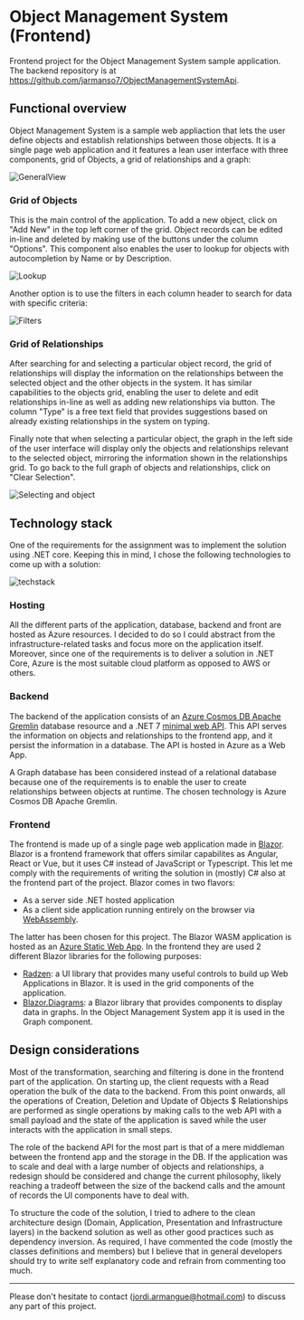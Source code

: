 # Object Management System (Frontend)
Frontend project for the Object Management System sample application. The backend repository is at https://github.com/jarmanso7/ObjectManagementSystemApi.

## Functional overview

Object Management System is a sample web appliaction that lets the user define objects and establish relationships between those objects.
It is a single page web application and it features a lean user interface with three components, grid of Objects, a grid of relationships and a graph:

![GeneralView](https://user-images.githubusercontent.com/19256433/232626356-adf07dfe-2b42-4d26-a5a8-3004e15e2428.png)

### Grid of Objects

This is the main control of the application. To add a new object, click on "Add New" in the top left corner of the grid. Object records can be edited in-line and deleted by making use of the buttons under the column "Options". This component also enables the user to lookup for objects with autocompletion by Name or by Description. 

![Lookup](https://user-images.githubusercontent.com/19256433/232626597-ada92700-cb7f-473f-8d47-94d756e2531d.png)

 Another option is to use the filters in each column header to search for data with specific criteria:
 
 ![Filters](https://user-images.githubusercontent.com/19256433/232626995-3810e9b4-ef52-4fc1-a5f2-5a0bc1dc4cf2.png)
 
 
### Grid of Relationships

After searching for and selecting a particular object record, the grid of relationships will display the information on the relationships between the selected object and the other objects in the system. It has similar capabilities to the objects grid, enabling the user to delete and edit relationships in-line as well as adding new relationships via button. The column "Type" is a free text field that provides suggestions based on already existing relationships in the system on typing.

Finally note that when selecting a particular object, the graph in the left side of the user interface will display only the objects and relationships relevant to the selected object, mirroring the information shown in the relationships grid. To go back to the full graph of objects and relationships, click on "Clear Selection".

![Selecting and object](https://user-images.githubusercontent.com/19256433/232628113-81c76fa9-0558-48d0-80f1-7f620981341a.png)

## Technology stack

One of the requirements for the assignment was to implement the solution using .NET core. Keeping this in mind, I chose the following technologies to come up with a solution:

![techstack](https://user-images.githubusercontent.com/19256433/232635657-fb5512f7-dd7d-4ca3-95fb-450869b1d2a4.png)

### Hosting

All the different parts of the application, database, backend and front are hosted as Azure resources. I decided to do so I could abstract from the infrastructure-related tasks and focus more on the application itself. Moreover, since one of the requirements is to deliver a solution in .NET Core, Azure is the most suitable cloud platform as opposed to AWS or others.

### Backend

The backend of the application consists of an [Azure Cosmos DB Apache Gremlin](https://learn.microsoft.com/en-us/azure/cosmos-db/gremlin/modeling) database resource and a .NET 7 [minimal web API](https://learn.microsoft.com/en-us/aspnet/core/fundamentals/minimal-apis?view=aspnetcore-7.0). This API serves the information on objects and relationships to the frontend app, and it persist the information in a database. The API is hosted in Azure as a Web App.

A Graph database has been considered instead of a relational database because one of the requirements is to enable the user to create relationships between objects at runtime. The chosen technology is Azure Cosmos DB Apache Gremlin.

### Frontend

The frontend is made up of a single page web application made in [Blazor](https://dotnet.microsoft.com/en-us/apps/aspnet/web-apps/blazor). Blazor is a frontend framework that offers similar capabilites as Angular, React or Vue, but it uses C# instead of JavaScript or Typescript. This let me comply with the requirements of writing the solution in (mostly) C# also at the frontend part of the project. Blazor comes in two flavors:

- As a server side .NET hosted application
- As a client side application running entirely on the browser via [WebAssembly](https://webassembly.org/).

The latter has been chosen for this project. The Blazor WASM application is hosted as an [Azure Static Web App](https://azure.microsoft.com/en-us/products/app-service/static). In the frontend they are used 2 different Blazor libraries for the following purposes:

- [Radzen](https://www.radzen.com/): a UI library that provides many useful controls to build up Web Applications in Blazor. It is used in the grid components of the application.
- [Blazor.Diagrams](https://github.com/Blazor-Diagrams/Blazor.Diagrams): a Blazor library that provides components to display data in graphs. In the Object Management System app it is used in the Graph component.

## Design considerations

Most of the transformation, searching and filtering is done in the frontend part of the application. On starting up, the client requests with a Read operation the bulk of the data to the backend. From this point onwards, all the operations of Creation, Deletion and Update of Objects $ Relationships are performed as single operations by making calls to the web API with a small payload and the state of the application is saved while the user interacts with the application in small steps.

The role of the backend API for the most part is that of a mere middleman between the frontend app and the storage in the DB. If the application was to scale and deal with a large number of objects and relationships, a redesign should be considered and change the current philosophy, likely reaching a tradeoff between the size of the backend calls and the amount of records the UI components have to deal with.

To structure the code of the solution, I tried to adhere to the clean architecture design (Domain, Application, Presentation and Infrastructure layers) in the backend solution as well as other good practices such as dependency inversion. As required, I have commented the code (mostly the classes definitions and members) but I believe that in general developers should try to write self explanatory code and refrain from commenting too much.

__________________________________________

Please don't hesitate to contact (jordi.armangue@hotmail.com) to discuss any part of this project.
